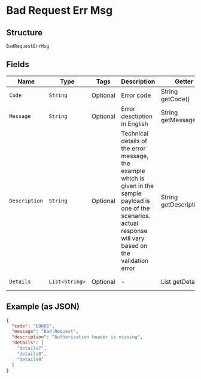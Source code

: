 
# Bad Request Err Msg

## Structure

`BadRequestErrMsg`

## Fields

| Name | Type | Tags | Description | Getter | Setter |
|  --- | --- | --- | --- | --- | --- |
| `Code` | `String` | Optional | Error code | String getCode() | setCode(String code) |
| `Message` | `String` | Optional | Error desctiption in English | String getMessage() | setMessage(String message) |
| `Description` | `String` | Optional | Technical details of the error message, the example which is given in the sample payload is one of the scenarios. actual response will vary based on the validation error | String getDescription() | setDescription(String description) |
| `Details` | `List<String>` | Optional | - | List<String> getDetails() | setDetails(List<String> details) |

## Example (as JSON)

```json
{
  "code": "E0001",
  "message": "Bad Request",
  "description": "Authorization header is missing",
  "details": [
    "details7",
    "details8",
    "details9"
  ]
}
```

